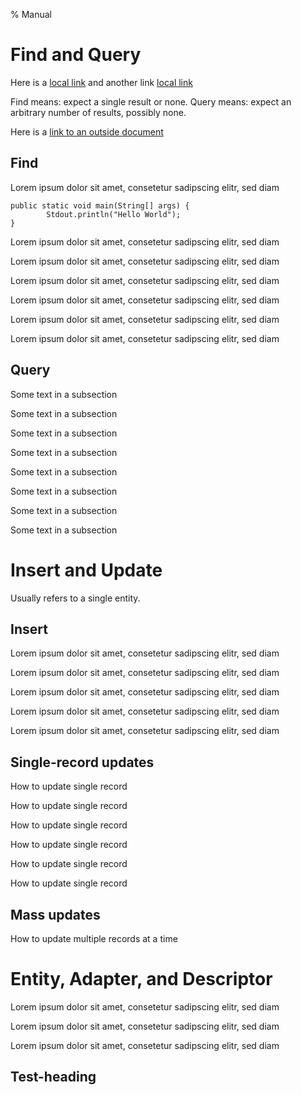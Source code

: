 % Manual

# Find and Query

Here is a [local link](#insert-and-update) and another link [local link](#entity-adapter-and-descriptor)

Find means: expect a single result or none. Query means: expect an arbitrary
number of results, possibly none.

Here is a [link to an outside document](http://google.de)

## Find

Lorem ipsum dolor sit amet, consetetur sadipscing elitr, sed diam

```
public static void main(String[] args) {
		Stdout.println("Hello World");
}
```

Lorem ipsum dolor sit amet, consetetur sadipscing elitr, sed diam

Lorem ipsum dolor sit amet, consetetur sadipscing elitr, sed diam

Lorem ipsum dolor sit amet, consetetur sadipscing elitr, sed diam

Lorem ipsum dolor sit amet, consetetur sadipscing elitr, sed diam

Lorem ipsum dolor sit amet, consetetur sadipscing elitr, sed diam

Lorem ipsum dolor sit amet, consetetur sadipscing elitr, sed diam

## Query

Some text in a subsection

Some text in a subsection

Some text in a subsection

Some text in a subsection

Some text in a subsection

Some text in a subsection

Some text in a subsection

Some text in a subsection

# Insert and Update

Usually refers to a single entity. 

## Insert

Lorem ipsum dolor sit amet, consetetur sadipscing elitr, sed diam

Lorem ipsum dolor sit amet, consetetur sadipscing elitr, sed diam

Lorem ipsum dolor sit amet, consetetur sadipscing elitr, sed diam

Lorem ipsum dolor sit amet, consetetur sadipscing elitr, sed diam

Lorem ipsum dolor sit amet, consetetur sadipscing elitr, sed diam

## Single-record updates

How to update single record

How to update single record

How to update single record

How to update single record

How to update single record

How to update single record

## Mass updates

How to update multiple records at a time

# Entity, Adapter, and Descriptor

Lorem ipsum dolor sit amet, consetetur sadipscing elitr, sed diam

Lorem ipsum dolor sit amet, consetetur sadipscing elitr, sed diam

Lorem ipsum dolor sit amet, consetetur sadipscing elitr, sed diam

## Test-heading
